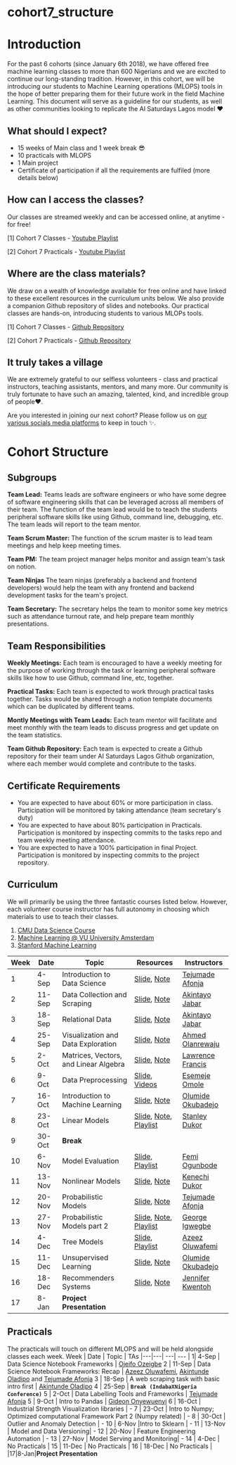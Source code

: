 # cohort7_structure

# Introduction
For the past 6 cohorts (since January 6th 2018), we have offered free machine learning classes to more than 600 Nigerians and we are excited to continue our long-standing tradition. However, in this cohort, we will be introducing our students to Machine Learning operations (MLOPS) tools in the hope of better preparing them for their future work in the field Machine Learning. This document will serve as a guideline for our students, as well as other communities looking to replicate the AI Saturdays Lagos model ❤️

## What should I expect?
- 15 weeks of Main class and 1 week break 😎
- 10 practicals with MLOPS
- 1 Main project
- Certificate of participation if all the requirements are fulfiled (more details below)

## How can I access the classes?
Our classes are streamed weekly and can be accessed online, at anytime - for free!

[1] Cohort 7 Classes - [Youtube Playlist](https://youtube.com/playlist?list=PLD0HH4Qq3rcdvhgqY1FR17HTqOPn4c8YC)

[2] Cohort 7 Practicals - [Youtube Playlist](https://youtube.com/playlist?list=PLD0HH4Qq3rcd8FqxQZf7NYFIiW2mAJCXH)


## Where are the class materials?
We draw on a wealth of knowledge available for free online and have linked to these excellent resources in the curriculum units below. We also provide a companion Github repository of slides and notebooks. Our practical classes are hands-on, introducing students to various MLOPs tools.

[1] Cohort 7 Classes - [Github Repository](https://github.com/AISaturdaysLagos/cohort7_classes/)

[2] Cohort 7 Practicals - [Github Repository](https://github.com/AISaturdaysLagos/cohort7_practicals)


## It truly takes a village 
We are extremely grateful to our selfless volunteers - class and practical instructors, teaching assistants, mentors, and many more. Our community is truly fortunate to have such an amazing, talented, kind, and incredible group of people❤️. 

Are you interested in joining our next cohort? Please follow us on [our various socials media platforms](https://ai6lagos.notion.site/Social-Media-Pages-274e4ffbae40403da744403377e6c402) to keep in touch ✨.

# Cohort Structure
## Subgroups
**Team Lead:** Teams leads are software engineers or who have some degree of software engineering skills that can be leveraged across all members of their team. The function of the team lead would be to teach the students peripheral software skills like using Github, command line, debugging, etc. The team leads will report to the team mentor.

**Team Scrum Master:** The function of the scrum master is to lead team meetings and help keep meeting times.

**Team PM:** The team project manager helps monitor and assign team's task on notion.

**Team Ninjas** The team ninjas (preferably a backend and frontend developers) would help the team with any frontend and backend development tasks for the team's project.

**Team Secretary:** The secretary helps the team to monitor some key metrics such as attendance turnout rate, and help prepare team monthly presentations.


## Team Responsibilities
**Weekly Meetings:** Each team is encouraged to have a weekly meeting for the purpose of working through the task or learning peripheral software skills like how to use Github, command line, etc, together. 

**Practical Tasks:** Each team is expected to work through practical tasks together. Tasks would be shared through a notion template documents which can be duplicated by different teams.

**Montly Meetings with Team Leads:** Each team mentor will facilitate and meet monthly with the team leads to discuss progress and get update on the team statistics. 

**Team Github Repository:** Each team is expected to create a Github repository for their team under AI Saturdays Lagos Github organization, where each member would complete and contribute to the tasks.

## Certificate Requirements
- You are expected to have about 60% or more participation in class.  Participation will be monitored by taking attendance (team secretary's duty)
- You are expected to have about 80% participation in Practicals. Participation is monitored by inspecting commits to the tasks repo and team weekly meeting attendance. 
- You are expected to have a 100% participation in final Project. Participation is monitored by inspecting commits to the project repository.

## Curriculum
We will primarily be using the three fantastic courses listed below. However, each volunteer course instructor has full autonomy in choosing which materials to use to teach their classes.

1. [CMU Data Science Course](http://www.datasciencecourse.org/lectures/) 
2. [Machine Learning @ VU University Amsterdam](https://mlvu.github.io/)
3. [Stanford Machine Learning](http://cs229.stanford.edu/syllabus-spring2021.html)

Week |Date |  Topic | Resources | Instructors
|---|---| ---| --- | --|
1| 4-Sep |  Introduction to Data Science | [Slide](http://www.datasciencecourse.org/slides/intro.pdf), [Note](http://www.datasciencecourse.org/notes/intro/) | [Tejumade Afonja](https://www.linkedin.com/in/tejumadeafonja/) 
2 |11-Sep | Data Collection and Scraping | [Slide](http://www.datasciencecourse.org/slides/data_collection.pdf), [Note](http://www.datasciencecourse.org/notes/data_collection/) | [Akintayo Jabar](https://www.linkedin.com/in/tayo-jabar/)
3 |18-Sep | Relational Data | [Slide](http://www.datasciencecourse.org/slides/relational_data.pdf), [Note](http://www.datasciencecourse.org/notes/relational_data/) | [Akintayo Jabar](https://www.linkedin.com/in/tayo-jabar/)
4 |25-Sep | Visualization and Data Exploration | [Slide](http://www.datasciencecourse.org/slides/visualization.pdf), [Note](http://www.datasciencecourse.org/notes/visualization/) |  [Ahmed Olanrewaju](https://www.linkedin.com/in/ahmed-olanrewaju-093b7b4a/)
5 |2-Oct | Matrices, Vectors, and Linear Algebra | [Slide](http://www.datasciencecourse.org/slides/matrices.pdf), [Note](http://www.datasciencecourse.org/notes/matrices/) | [Lawrence Francis](https://www.linkedin.com/in/ldfrancis/)
6 |9-Oct | Data Preprocessing | [Slide](https://mlvu.github.io/lectures/22.Methodology2.annotated.pdf), [Videos](https://www.youtube.com/playlist?list=PLCof9EqayQgsJDHLYb0dxn5xr2-pjmV08) | [Esemeje Omole](https://www.linkedin.com/in/esemejeomole/)
7 |16-Oct | Introduction to Machine Learning | [Slide](http://www.datasciencecourse.org/slides/ml_intro.pdf), [Note](http://www.datasciencecourse.org/notes/ml_intro/) | [Olumide Okubadejo](https://www.linkedin.com/in/olumide-okubadejo/)
8 |23-Oct | Linear Models | [Slide](http://www.datasciencecourse.org/slides/linear_classification.pdf), [Note](http://www.datasciencecourse.org/notes/linear_classification/), [Playlist](https://www.youtube.com/playlist?list=PLCof9EqayQguePOyoKenR5LWOlCWCkCsM)| [Stanley Dukor](https://www.linkedin.com/in/stanleydukor/)
9 |30-Oct | **Break** 
10 |6-Nov | Model Evaluation | [Slide](https://mlvu.github.io/lectures/21.Methodology1.annotated.pdf), [Playlist](https://www.youtube.com/playlist?list=PLCof9EqayQgt6iSJnt8ABPhMNiU2hmZiK) | [Femi Ogunbode](https://www.linkedin.com/in/femiogunbode/?originalSubdomain=ng)
11 | 13-Nov | Nonlinear Models | [Slide](http://www.datasciencecourse.org/slides/nonlinear_modeling.pdf), [Note](http://www.datasciencecourse.org/notes/nonlinear_modeling/) | [Kenechi Dukor](https://www.linkedin.com/in/kenechi-dukor-a30462b6/)
12 | 20-Nov | Probabilistic Models | [Slide](http://www.datasciencecourse.org/slides/probability.pdf), [Note](http://www.datasciencecourse.org/notes/probability/) | [Tejumade Afonja](https://www.linkedin.com/in/tejumadeafonja/) 
13 | 27-Nov | Probabilistic Models part 2 | [Slide](http://www.datasciencecourse.org/slides/mle.pdf), [Note](http://www.datasciencecourse.org/notes/mle/), [Playlist](https://www.youtube.com/playlist?list=PLCof9EqayQgs6gGKPUDURn6aoV6gCIUPa) | [George Igwegbe](https://www.linkedin.com/in/george-igwegbe/)
14 | 4-Dec | Tree Models | [Slide](http://www.datasciencecourse.org/slides/decision_trees.pdf), [Playlist](https://www.youtube.com/playlist?list=PLCof9EqayQgv5bPKEn7F1AEMyojCgTibW) | [Azeez Oluwafemi](https://www.linkedin.com/in/azeez-oluwafemi/)
15 | 11-Dec | Unsupervised Learning  | [Slide](http://www.datasciencecourse.org/slides/unsupervised.pdf), [Note](http://www.datasciencecourse.org/notes/unsupervised/) | [Olumide Okubadejo](https://www.linkedin.com/in/olumide-okubadejo/)
16 | 18-Dec | Recommenders Systems | [Slide](http://www.datasciencecourse.org/slides/recommender.pdf), [Note](http://www.datasciencecourse.org/notes/recommender/) | [Jennifer Kwentoh](https://www.linkedin.com/in/jennifer-c-kwentoh/)
|17|8-Jan|**Project Presentation**



## Practicals
The practicals will touch on different MLOPS and will be held alongside classes each week.
Week | Date | Topic | TAs
|---|---| ---| --- |
1| 4-Sep |  Data Science Notebook Frameworks | [Ojeifo Ozeigbe](https://www.linkedin.com/in/ojeifo-oziegbe-516560146/?originalSubdomain=ng)
2 | 11-Sep | Data Science Notebook Frameworks: Recap |  [Azeez Oluwafemi](https://www.linkedin.com/in/azeez-oluwafemi/), [Akintunde Oladipo](https://www.linkedin.com/in/olasakins/) and [Tejumade Afonja](https://www.linkedin.com/in/tejumadeafonja/) 
3 | 18-Sep | A web scraping task with basic intro first | [Akintunde Oladipo](https://www.linkedin.com/in/olasakins/)
4 | 25-Sep | **`Break (IndabaXNigeria Conference)`**
5 | 2-Oct | Data Labelling Tools and Frameworks | [Tejumade Afonja](https://www.linkedin.com/in/tejumadeafonja/) 
5 | 9-Oct | Intro to Pandas | [Gideon Onyewuenyi](https://www.linkedin.com/in/gideononyewuenyi/)
6 | 16-Oct | Industrial Strength Visualization libraries |  -
7 | 23-Oct | Intro to Numpy; Optimized computational Framework Part 2 (Numpy related) | -
8 | 30-Oct | Outlier and Anomaly Detection | -
10 | 6-Nov |Intro to Sklearn |  -
11 | 13-Nov | Model and Data Versioning| -
12 | 20-Nov | Feature Engineering Automation | -
13 | 27-Nov | Model Serving and Monitoring| -
14 | 4-Dec | No Practicals  | 
15 | 11-Dec | No Practicals  | 
16 | 18-Dec | No Practicals | 
|17|8-Jan|**Project Presentation**





